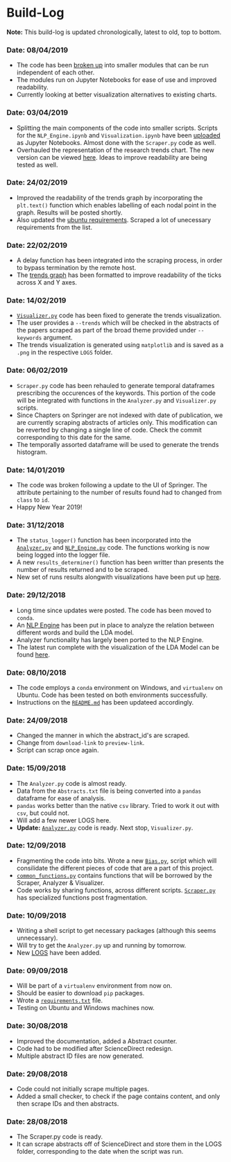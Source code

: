 # Build-Log

<strong>Note:</strong> This build-log is updated chronologically, latest to old, top to bottom.

### Date: 08/04/2019
- The code has been [broken up](https://github.com/SarthakJShetty/Bias/blob/master/scripts/) into smaller modules that can be run independent of each other.
- The modules run on Jupyter Notebooks for ease of use and improved readability.
- Currently looking at better visualization alternatives to existing charts.

### Date: 03/04/2019
- Splitting the main components of the code into smaller scripts. Scripts for the ```NLP_Engine.ipynb``` and ```Visualization.ipynb``` have been [uploaded](https://github.com/SarthakJShetty/Bias/blob/master/scripts/) as Jupyter Notebooks. Almost done with the ```Scraper.py``` code as well.
- Overhauled the representation of the research trends chart. The new version can be viewed [here](https://raw.githubusercontent.com/SarthakJShetty/Bias/master/LOGS/LOG_2019-02-27_15_23_Eastern_Himalayas/Data_Visualization_Trends_Graph_conservation.png). Ideas to improve readability are being tested as well.

### Date: 24/02/2019
- Improved the readability of the trends graph by incorporating the ```plt.text()``` function which enables labelling of each
nodal point in the graph. Results will be posted shortly.
- Also updated the <a title="Updated ubuntu requirements file" href="https://github.com/SarthakJShetty/Bias/blob/master/ubuntu_requirements.txt">ubuntu requirements</a>. Scraped a lot of unecessary requirements from the list.

### Date: 22/02/2019
- A delay function has been integrated into the scraping process, in order to bypass termination by the remote host.
- The <a title="Trends Graph" href="https://github.com/SarthakJShetty/Bias/blob/master/LOGS/LOG_2019-02-20_23_4_Western_Ghats_Biodiversity/Data_Visualization_Trends_Graph_biodiversity.png">trends graph</a> has been formatted to improve readability of the ticks across X and Y axes.

### Date: 14/02/2019
- <a title="Visualizer.py" href="https://github.com/SarthakJShetty/Bias/blob/master/Visualizer.py">```Visualizer.py```</a> code has been fixed to generate the trends visualization.
- The user provides a ```--trends``` which will be checked in the abstracts of the papers scraped as part of the broad theme provided under ```--keywords``` argument.
- The trends visualization is generated using ```matplotlib``` and is saved as a ```.png``` in the respective ```LOGS``` folder.

### Date: 06/02/2019
- ```Scraper.py``` code has been rehauled to generate temporal dataframes prescribing the occurences of the keywords. This portion of the code will
be integrated with functions in the ```Analyzer.py``` and ```Visualizer.py``` scripts.
- Since Chapters on Springer are not indexed with date of publication, we are currently scraping abstracts of articles only. This modification
can be reverted by changing a single line of code. Check the commit corresponding to this date for the same.
- The temporally assorted dataframe will be used to generate the trends histogram.

### Date: 14/01/2019
- The code was broken following a update to the UI of Springer. The attribute pertaining to the number of results found had to changed from ```class``` to ```id```.
- Happy New Year 2019!

### Date: 31/12/2018
- The ```status_logger()``` function has been incorporated into the <a title="Analyzer.py" href="https://github.com/SarthakJShetty/Bias/blob/master/Analyzer.py">```Analyzer.py```</a> and <a title="NLP_Engine.py" href="https://github/com/SarthakJShetty/Bias/blob/master/NLP_Engine.py">```NLP_Engine.py```</a> code. The functions working is now being logged into the logger file.
- A new ```results_determiner()``` function has been writter than presents the number of results returned and to be scraped.
- New set of runs results alongwith visualizations have been put up <a title="Latest run LOG file" href="Latest run log files" href="https://github.com/SarthakJShetty/Bias/blob/master/LOGS/LOG_2018-12-31_13_45_Western_Ghats_Ecology_Conservation_Policy">here</a>.

### Date: 29/12/2018
- Long time since updates were posted. The code has been moved to ```conda```.
- An <a title="NLP_Engine.py" href="https://github.com/SarthakJShetty/Bias/blob/master/NLP_Engine.py">NLP Engine</a> has been put in place to analyze the relation between different words and build the LDA model.
- Analyzer functionality has largely been ported to the NLP Engine.
- The latest run complete with the visualization of the LDA Model can be found <a title="Latest run log files" href="https://github.com/SarthakJShetty/Bias/blob/master/LOGS/LOG_2018-12-29_16_50_Western_Ghats_Endemic_Crocodiles_Marshes/">here</a>.

### Date: 08/10/2018
- The code employs a ```conda``` environment on Windows, and ```virtualenv``` on Ubuntu. Code has been tested on both environments successfully.
- Instructions on the <a title="README.md" href="https://github.com/SarthakJShetty/Bias#analyzing-biases-in-academic-publications">```README.md```</a> has been updateed accordingly.

### Date: 24/09/2018
- Changed the manner in which the abstract_id's are scraped.
- Change from ```download-link``` to ```preview-link```.
- Script can scrap once again.

### Date: 15/09/2018
- The ```Analyzer.py``` code is almost ready.
- Data from the ```Abstracts.txt``` file is being converted into a ```pandas``` dataframe for ease of analysis.
- ```pandas``` works better than the native ```csv``` library. Tried to work it out with ```csv```, but could not.
- Will add a few newer LOGS here.
- <strong>Update:</strong> <a title="Analyzer" href="https://github.com/SarthakJShetty/Bias/blob/master//Analyzer.py">```Analyzer.py```</a> code is ready. Next stop, ```Visualizer.py```.

### Date: 12/09/2018
- Fragmenting the code into bits. Wrote a new <a title="Bias.py" href="https://github.com/SarthakJShetty/Bias/blob/master/Bias.py" target="_blank">```Bias.py```</a>, script which will consilidate the different pieces of code that are a part of this project.
- <a title="pre_processing.py" href="https://github.com/SarthakJShetty/Bias/blob/master/common_functions.py" target="_blank">```common_functions.py```</a> contains functions that will be borrowed by the Scraper, Analyzer & Visualizer.
- Code works by sharing functions, across different scripts. <a title="Scraper.py" href="https://github.com/SarthakJShetty/Bias/blob/master/Scraper.py">```Scraper.py```</a> has specialized functions post fragmentation.

### Date: 10/09/2018
- Writing a shell script to get necessary packages (although this seems unnecessary).
- Will try to get the ```Analyzer.py``` up and running by tomorrow.
- New <a title="LOGs" href="https://github.com/SarthakJShetty/Bias/blob/master/LOGS">LOGS</a> have been added.

### Date: 09/09/2018
- Will be part of a ```virtualenv``` environment from now on.
- Should be easier to download ```pip``` packages.
- Wrote a <a title="Packages required" href="https://github.com/SarthakJShetty/Bias/blob/master/requirements.txt">```requirements.txt```</a> file.
- Testing on Ubuntu and Windows machines now.

### Date: 30/08/2018
- Improved the documentation, added a Abstract counter.
- Code had to be modified after ScienceDirect redesign.
- Multiple abstract ID files are now generated.

### Date: 29/08/2018
- Code could not initially scrape multiple pages.
- Added a small checker, to check if the page contains content, and only then scrape IDs and then abstracts.

### Date: 28/08/2018
- The Scraper.py code is ready.
- It can scrape abstracts off of ScienceDirect and store them in the LOGS folder, corresponding to the date when the
script was run.